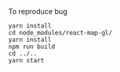 To reproduce bug

```
yarn install
cd node_modules/react-map-gl/
yarn install
npm run build
cd ../..
yarn start
```
